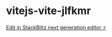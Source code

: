 # vitejs-vite-jlfkmr

[Edit in StackBlitz next generation editor ⚡️](https://stackblitz.com/~/github.com/FMPimenta84/vitejs-vite-jlfkmr)